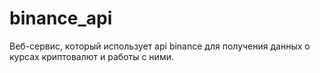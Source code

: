 # binance_api
Веб-сервис, который использует api binance для получения данных о курсах криптовалют и работы с ними.
